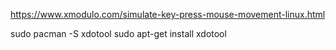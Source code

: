 https://www.xmodulo.com/simulate-key-press-mouse-movement-linux.html


sudo pacman -S xdotool
sudo apt-get install xdotool